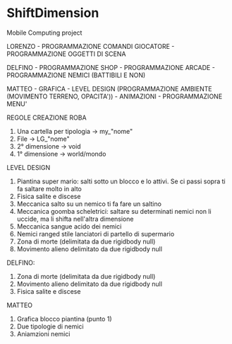 # ShiftDimension
Mobile Computing project

LORENZO
	- PROGRAMMAZIONE COMANDI GIOCATORE
	- PROGRAMMAZIONE OGGETTI DI SCENA


DELFINO
	- PROGRAMMAZIONE SHOP
	- PROGRAMMAZIONE ARCADE
	- PROGRAMMAZIONE NEMICI (BATTIBILI E NON)



MATTEO
	- GRAFICA
	- LEVEL DESIGN (PROGRAMMAZIONE AMBIENTE (MOVIMENTO TERRENO, OPACITA'))
	- ANIMAZIONI
	- PROGRAMMAZIONE MENU'


REGOLE CREAZIONE ROBA
1. Una cartella per tipologia -> my_"nome"
2. File -> LG_"nome"
3. 2° dimensione -> void
4. 1° dimensione -> world/mondo




LEVEL DESIGN
1. Piantina super mario: salti sotto un blocco e lo attivi. Se ci passi sopra ti fa saltare molto in alto
2. Fisica salite e discese
3. Meccanica salto su un nemico ti fa fare un saltino
4. Meccanica goomba scheletrici: saltare su determinati nemici non li uccide, ma li shifta nell'altra dimensione
5. Meccanica sangue acido dei nemici
6. Nemici ranged stile lanciatori di partello di supermario
7. Zona di morte (delimitata da due rigidbody null)
8. Movimento alieno delimitato da due rigidbody null


DELFINO:
1. Zona di morte (delimitata da due rigidbody null)
2. Movimento alieno delimitato da due rigidbody null
3. Fisica salite e discese


MATTEO
1. Grafica blocco piantina (punto 1)
2. Due tipologie di nemici
3. Aniamzioni nemici




















